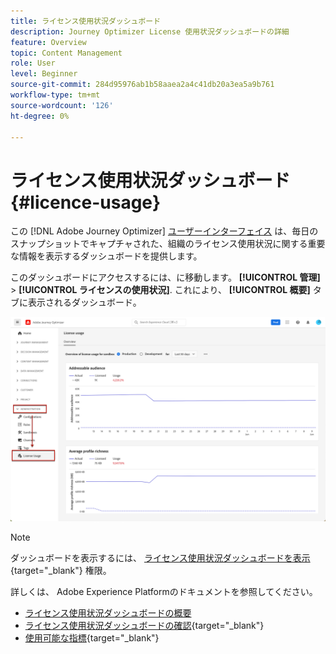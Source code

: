 ```yaml
---
title: ライセンス使用状況ダッシュボード
description: Journey Optimizer License 使用状況ダッシュボードの詳細
feature: Overview
topic: Content Management
role: User
level: Beginner
source-git-commit: 284d95976ab1b58aaea2a4c41db20a3ea5a9b761
workflow-type: tm+mt
source-wordcount: '126'
ht-degree: 0%

---
```


# ライセンス使用状況ダッシュボード {#licence-usage}

この [!DNL Adobe Journey Optimizer] [ユーザーインターフェイス](user-interface.md) は、毎日のスナップショットでキャプチャされた、組織のライセンス使用状況に関する重要な情報を表示するダッシュボードを提供します。

このダッシュボードにアクセスするには、に移動します。 **[!UICONTROL 管理]** > **[!UICONTROL ライセンスの使用状況]**. これにより、 **[!UICONTROL 概要]** タブに表示されるダッシュボード。

![](assets/licence-usage-dashboard.png)

>[!NOTE]
>
>ダッシュボードを表示するには、 [ライセンス使用状況ダッシュボードを表示](https://experienceleague.adobe.com/docs/experience-platform/dashboards/permissions.html?lang=en#available-permissions){target=&quot;_blank&quot;} 権限。

詳しくは、 Adobe Experience Platformのドキュメントを参照してください。

* [ライセンス使用状況ダッシュボードの概要](https://experienceleague.adobe.com/docs/experience-platform/dashboards/guides/license-usage.html)
* [ライセンス使用状況ダッシュボードの確認](https://experienceleague.adobe.com/docs/experience-platform/dashboards/guides/license-usage.html#exploring-the-license-usage-dashboard){target=&quot;_blank&quot;}
* [使用可能な指標](https://experienceleague.adobe.com/docs/experience-platform/dashboards/guides/license-usage.html#available-metrics){target=&quot;_blank&quot;}
